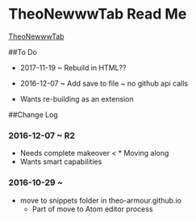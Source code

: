 
# TheoNewwwTab Read Me



[TheoNewwwTab]( https://theo-armour.github.io/snippets/new-tab/ )


##To Do

* 2017-11-19 ~ Rebuild in HTML??

* 2016-12-07 ~ Add save to file ~ no github api calls
* Wants re-building as an extension


##Change Log


### 2016-12-07 ~ R2


* Needs complete makeover < * Moving along
* Wants smart capabilities


### 2016-10-29 ~

* move to snippets folder in theo-armour.github.io
    * Part of move to Atom editor process
